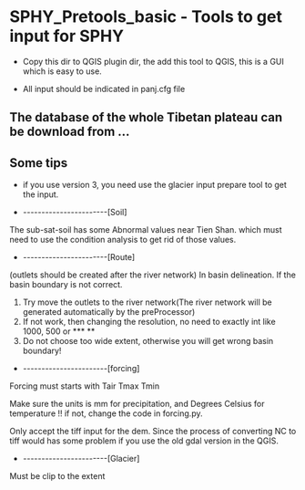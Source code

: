 # SPHY_Pretools_basic - Tools to get  input for SPHY

* Copy this dir to QGIS plugin dir, the add this tool to QGIS, this is a GUI which is easy to use.

* All input should be indicated in panj.cfg file

## The database of the whole Tibetan plateau can be download from ...

## Some tips 

* if you use version 3, you need use the glacier input prepare tool to get the input.

* -----------------------[Soil] 

The sub-sat-soil has some Abnormal values near Tien Shan. which must need to use the condition analysis to get rid of those values. 

* -----------------------[Route]

(outlets should be created after the river network)
In basin delineation. If the basin boundary is not correct. 

1. Try move the outlets to the river network(The river network will be generated automatically by the preProcessor) 
2. If not work, then changing the resolution, no need to exactly int like 1000, 500 or *** **
3. Do not choose too wide extent, otherwise you will get wrong basin boundary!

* -----------------------[forcing]

Forcing must starts with Tair Tmax Tmin

Make sure the units is mm for precipitation, and Degrees Celsius for temperature !! if not, change the code in forcing.py.
   
Only accept the tiff input for the dem. Since the process of converting NC to tiff would has some problem if you use the old gdal version in the QGIS. 

* -----------------------[Glacier]

Must be clip to the extent